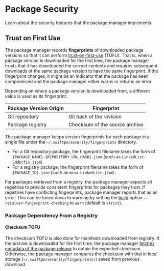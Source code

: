 # Package Security

Learn about the security features that the package manager implements.

## Trust on First Use

The package manager records **fingerprints** of downloaded package versions so that
it can perform [trust-on-first-use](https://en.wikipedia.org/wiki/Trust_on_first_use)
(TOFU). 
That is, when a package version is downloaded for the first time, the package manager trusts that 
it has downloaded the correct contents and requires subsequent downloads of the same 
package version to have the same fingerprint. 
If the fingerprint changes, it might be an indicator that the package has been
compromised and the package manager either warns or returns an error.

Depending on where a package version is downloaded from, a different value is
used as its fingerprint:
                             
| Package Version Origin | Fingerprint |
| ---------------------- | ----------- |
| Git repository         | Git hash of the revision |
| Package registry       | Checksum of the source archive |

The package manager keeps version fingerprints for each package in a single file
under the `~/.swiftpm/security/fingerprints` directory.
  - For a Git repository package, the fingerprint filename takes the form of `{PACKAGE_NAME}-{REPOSITORY_URL_HASH}.json` (such as `LinkedList-5ddbcf15.json`).
  - For a registry package, the fingerprint filename takes the form of `{PACKAGE_ID}.json` (such as `mona.LinkedList.json`).

For packages retrieved from a registry, the package manager expects all registries to provide consistent fingerprints for packages they host.
If registries have conflicting fingerprints, package manager reports that as an error.
This can be tuned down to warning by setting the [build](<doc:SwiftBuild>) option `--resolver-fingerprint-checking` 
to `warn` (default is `strict`).

### Package Dependency From a Registry

#### Checksum TOFU

The checksum TOFU is also done for manifests downloaded from registry.
If the archive is downloaded for the first time, the package manager [fetches metadata of the package release](<doc:RegistryServerSpecification#4.2.-Fetch-information-about-a-package-release>) to obtain the expected checksum.
Otherwise, the package manager compares the checksum with that in local storage (`~/.swiftpm/security/fingerprints/`) saved from previous download.
